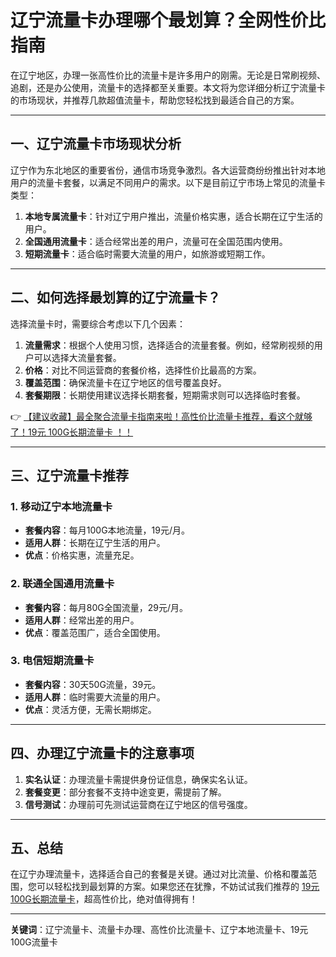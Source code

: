 # 辽宁流量卡办理哪个最划算？全网性价比指南

在辽宁地区，办理一张高性价比的流量卡是许多用户的刚需。无论是日常刷视频、追剧，还是办公使用，流量卡的选择都至关重要。本文将为您详细分析辽宁流量卡的市场现状，并推荐几款超值流量卡，帮助您轻松找到最适合自己的方案。

---

## 一、辽宁流量卡市场现状分析

辽宁作为东北地区的重要省份，通信市场竞争激烈。各大运营商纷纷推出针对本地用户的流量卡套餐，以满足不同用户的需求。以下是目前辽宁市场上常见的流量卡类型：

1. **本地专属流量卡**：针对辽宁用户推出，流量价格实惠，适合长期在辽宁生活的用户。
2. **全国通用流量卡**：适合经常出差的用户，流量可在全国范围内使用。
3. **短期流量卡**：适合临时需要大流量的用户，如旅游或短期工作。

---

## 二、如何选择最划算的辽宁流量卡？

选择流量卡时，需要综合考虑以下几个因素：

1. **流量需求**：根据个人使用习惯，选择适合的流量套餐。例如，经常刷视频的用户可以选择大流量套餐。
2. **价格**：对比不同运营商的套餐价格，选择性价比最高的方案。
3. **覆盖范围**：确保流量卡在辽宁地区的信号覆盖良好。
4. **套餐期限**：长期使用建议选择长期套餐，短期需求则可以选择临时套餐。

👉 [【建议收藏】最全聚合流量卡指南来啦！高性价比流量卡推荐，看这个就够了！19元 100G长期流量卡 ！！](https://www.91haoka.cn/webapp/weixiaodian/index.html?shop_id=563381)

---

## 三、辽宁流量卡推荐

### 1. 移动辽宁本地流量卡
- **套餐内容**：每月100G本地流量，19元/月。
- **适用人群**：长期在辽宁生活的用户。
- **优点**：价格实惠，流量充足。

### 2. 联通全国通用流量卡
- **套餐内容**：每月80G全国流量，29元/月。
- **适用人群**：经常出差的用户。
- **优点**：覆盖范围广，适合全国使用。

### 3. 电信短期流量卡
- **套餐内容**：30天50G流量，39元。
- **适用人群**：临时需要大流量的用户。
- **优点**：灵活方便，无需长期绑定。

---

## 四、办理辽宁流量卡的注意事项

1. **实名认证**：办理流量卡需提供身份证信息，确保实名认证。
2. **套餐变更**：部分套餐不支持中途变更，需提前了解。
3. **信号测试**：办理前可先测试运营商在辽宁地区的信号强度。

---

## 五、总结

在辽宁办理流量卡，选择适合自己的套餐是关键。通过对比流量、价格和覆盖范围，您可以轻松找到最划算的方案。如果您还在犹豫，不妨试试我们推荐的 [19元 100G长期流量卡](https://www.91haoka.cn/webapp/weixiaodian/index.html?shop_id=563381)，超高性价比，绝对值得拥有！

---

**关键词**：辽宁流量卡、流量卡办理、高性价比流量卡、辽宁本地流量卡、19元100G流量卡